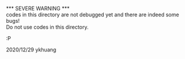 *** SEVERE WARNING ***  
codes in this directory are not debugged yet and there are indeed some bugs!  
Do not use codes in this directory.  
  
:P  
  
2020/12/29 ykhuang  
